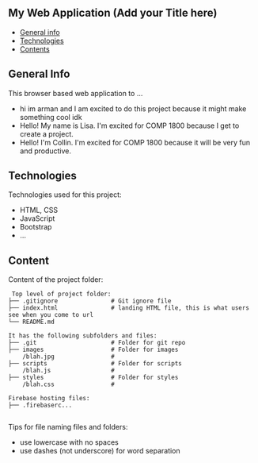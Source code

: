 ## My Web Application (Add your Title here)

* [General info](#general-info)
* [Technologies](#technologies)
* [Contents](#content)

## General Info

This browser based web application to ...

* hi im arman and I am excited to do this project because it might make something cool idk
* Hello! My name is Lisa. I'm excited for COMP 1800 because I get to create a project.
* Hello! I'm Collin. I'm excited for COMP 1800 because it will be very fun and productive.

## Technologies

Technologies used for this project:

* HTML, CSS
* JavaScript
* Bootstrap
* ...

## Content

Content of the project folder:

```
 Top level of project folder:
├── .gitignore               # Git ignore file
├── index.html               # landing HTML file, this is what users see when you come to url
└── README.md

It has the following subfolders and files:
├── .git                     # Folder for git repo
├── images                   # Folder for images
    /blah.jpg                #
├── scripts                  # Folder for scripts
    /blah.js                 #
├── styles                   # Folder for styles
    /blah.css                #

Firebase hosting files:
├── .firebaserc...


```

Tips for file naming files and folders:

* use lowercase with no spaces
* use dashes (not underscore) for word separation
